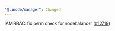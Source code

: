 ```yaml
---
"@linode/manager": Changed
---
```


IAM RBAC: fix perm check for nodebalancer ([#12719](https://github.com/linode/manager/pull/12719))
